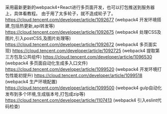 采用最新更新的webpack4+React进行多页面开发，也可以打包推送到服务器上，具体看教程。
由于用了太多轮子，就不造成轮子了。
https://cloud.tencent.com/developer/article/1092677 (webpack4 开发环境搭建,包括热更新,api转发等)
https://cloud.tencent.com/developer/article/1092675 (webpack4 处理CSS及图片,引入postCSS,及图片处理等)
https://cloud.tencent.com/developer/article/1092672 (webpack4 多页面实现)
https://cloud.tencent.com/developer/article/1092725 (webpack4 提取第三方包及公共组件)
https://cloud.tencent.com/developer/article/1096530 (webpack4 多页面自动化生成多入口文件)
https://cloud.tencent.com/developer/article/1099520 (webpack4 开发环境打包性能初提升)
https://cloud.tencent.com/developer/article/1099518 (webpack4 生产环境配置)
https://cloud.tencent.com/developer/article/1099500 (webpack4 gulp自动化发布到多个环境,生成版本号,打包成zip等)
https://cloud.tencent.com/developer/article/1107413 (webpack4 引入eslint代码检查)
